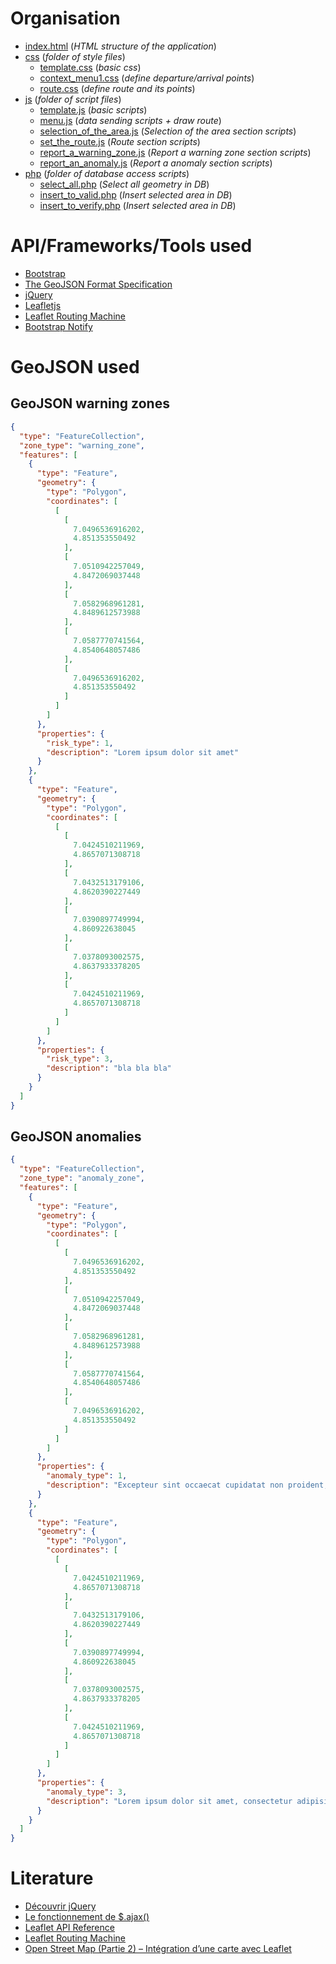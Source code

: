 # Organisation
* [index.html](index.html) (*HTML structure of the application*)
* [css](css) (*folder of style files*)
  * [template.css](css/template.css) (*basic css*)
  * [context_menu1.css](css/context_menu1.css) (*define departure/arrival points*)
  * [route.css](css/route.css) (*define route and its points*)
* [js](js) (*folder of script files*)
  * [template.js](js/template.js) (*basic scripts*)
  * [menu.js](js/menu.js) (*data sending scripts + draw route*)
  * [selection_of_the_area.js](js/selection_of_the_area.js) (*Selection of the area section scripts*)
  * [set_the_route.js](js/set_the_route.js) (*Route section scripts*)
  * [report_a_warning_zone.js](js/report_a_warning_zone.js) (*Report a warning zone section scripts*)
  * [report_an_anomaly.js](js/report_an_anomaly.js) (*Report a anomaly section scripts*)
* [php](php) (*folder of database access scripts*)
  * [select_all.php](php/select_all.php) (*Select all geometry in DB*)
  * [insert_to_valid.php](php/insert_to_valid.php) (*Insert selected area in DB*)
  * [insert_to_verify.php](php/insert_to_verify.php) (*Insert selected area in DB*)

# API/Frameworks/Tools used
* [Bootstrap](http://getbootstrap.com/)
* [The GeoJSON Format Specification](http://geojson.org/geojson-spec.html)
* [jQuery](https://jquery.com/)
* [Leafletjs](http://leafletjs.com/)
* [Leaflet Routing Machine](http://www.liedman.net/leaflet-routing-machine/)
* [Bootstrap Notify](http://bootstrap-notify.remabledesigns.com/)

# GeoJSON used
## GeoJSON warning zones
```json
{
  "type": "FeatureCollection",
  "zone_type": "warning_zone",
  "features": [
    {
      "type": "Feature",
      "geometry": {
        "type": "Polygon",
        "coordinates": [
          [
            [
              7.0496536916202,
              4.851353550492
            ],
            [
              7.0510942257049,
              4.8472069037448
            ],
            [
              7.0582968961281,
              4.8489612573988
            ],
            [
              7.0587770741564,
              4.8540648057486
            ],
            [
              7.0496536916202,
              4.851353550492
            ]
          ]
        ]
      },
      "properties": {
        "risk_type": 1,
        "description": "Lorem ipsum dolor sit amet"
      }
    },
    {
      "type": "Feature",
      "geometry": {
        "type": "Polygon",
        "coordinates": [
          [
            [
              7.0424510211969,
              4.8657071308718
            ],
            [
              7.0432513179106,
              4.8620390227449
            ],
            [
              7.0390897749994,
              4.860922638045
            ],
            [
              7.0378093002575,
              4.8637933378205
            ],
            [
              7.0424510211969,
              4.8657071308718
            ]
          ]
        ]
      },
      "properties": {
        "risk_type": 3,
        "description": "bla bla bla"
      }
    }
  ]
}
```
## GeoJSON anomalies
```json
{
  "type": "FeatureCollection",
  "zone_type": "anomaly_zone",
  "features": [
    {
      "type": "Feature",
      "geometry": {
        "type": "Polygon",
        "coordinates": [
          [
            [
              7.0496536916202,
              4.851353550492
            ],
            [
              7.0510942257049,
              4.8472069037448
            ],
            [
              7.0582968961281,
              4.8489612573988
            ],
            [
              7.0587770741564,
              4.8540648057486
            ],
            [
              7.0496536916202,
              4.851353550492
            ]
          ]
        ]
      },
      "properties": {
        "anomaly_type": 1,
        "description": "Excepteur sint occaecat cupidatat non proident, sunt in culpa qui officia deserunt mollit anim id est laborum."
      }
    },
    {
      "type": "Feature",
      "geometry": {
        "type": "Polygon",
        "coordinates": [
          [
            [
              7.0424510211969,
              4.8657071308718
            ],
            [
              7.0432513179106,
              4.8620390227449
            ],
            [
              7.0390897749994,
              4.860922638045
            ],
            [
              7.0378093002575,
              4.8637933378205
            ],
            [
              7.0424510211969,
              4.8657071308718
            ]
          ]
        ]
      },
      "properties": {
        "anomaly_type": 3,
        "description": "Lorem ipsum dolor sit amet, consectetur adipisicing elit, sed do eiusmod tempor incididunt ut labore et dolore magna aliqua."
      }
    }
  ]
}
```
# Literature
* [Découvrir jQuery](https://openclassrooms.com/courses/jquery-ecrivez-moins-pour-faire-plus/decouvrir-jquery)
* [Le fonctionnement de $.ajax()](https://openclassrooms.com/courses/un-site-web-dynamique-avec-jquery/le-fonctionnement-de-ajax)
* [Leaflet API Reference](http://leafletjs.com/reference.html)
* [Leaflet Routing Machine](http://www.liedman.net/leaflet-routing-machine/#getting-started)
* [Open Street Map (Partie 2) – Intégration d’une carte avec Leaflet](https://blog.netapsys.fr/open-street-map-partie-2-integration-dune-carte-avec-leaflet/)
